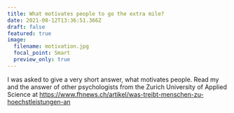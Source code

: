 ```yaml
---
title: What motivates people to go the extra mile?
date: 2021-08-12T13:36:51.366Z
draft: false
featured: true
image:
  filename: motivation.jpg
  focal_point: Smart
  preview_only: true
---
```

I was asked to give a very short answer, what motivates people. Read my and the answer of other psychologists from the Zurich University of Applied Science at https://www.fhnews.ch/artikel/was-treibt-menschen-zu-hoechstleistungen-an

